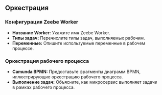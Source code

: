 ## Оркестрация
### Конфигурация Zeebe Worker

- **Название Worker:** Укажите имя Zeebe Worker.
- **Типы задач:** Перечислите типы задач, выполняемых рабочим.
- **Переменные:** Опишите используемые переменные в рабочем процессе.

### Оркестрация рабочего процесса

- **Camunda BPMN:** Предоставьте фрагменты диаграмм BPMN, иллюстрирующие оркестрацию рабочего процесса.
- **Выполнение задач:** Объясните, как микросервис выполняет задачи в рамках рабочего процесса.
